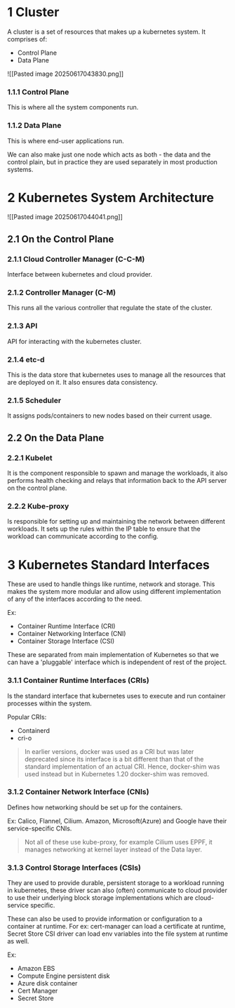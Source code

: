 # 1	Cluster
A cluster is a set of resources that makes up a kubernetes system.
It comprises of:
- Control Plane
- Data Plane

![[Pasted image 20250617043830.png]]

### 1.1.1	Control Plane
This is where all the system components run.

### 1.1.2	Data Plane
This is where end-user applications run.

We can also make just one node which acts as both - the data and the control plain, but in practice they are used separately in most production systems.

# 2	Kubernetes System Architecture

![[Pasted image 20250617044041.png]]


## 2.1	On the Control Plane

### 2.1.1	Cloud Controller Manager (C-C-M)
Interface between kubernetes and cloud provider.

### 2.1.2	Controller Manager (C-M)
This runs all the various controller that regulate the state of the cluster.

### 2.1.3	API
API for interacting with the kubernetes cluster.

### 2.1.4	etc-d
This is the data store that kubernetes uses to manage all the resources that are deployed on it. It also ensures data consistency.

### 2.1.5	Scheduler 
It assigns pods/containers to new nodes based on their current usage.

## 2.2	On the Data Plane

### 2.2.1	Kubelet
It is the component responsible to spawn and manage the workloads, it also performs health checking and relays that information back to the API server on the control plane.

### 2.2.2	Kube-proxy
Is responsible for setting up and maintaining the network between different workloads. It sets up the rules within the IP table to ensure that the workload can communicate according to the config.

# 3	Kubernetes Standard Interfaces
These are used to handle things like runtime, network and storage. This makes the system more modular and allow using different implementation of any of the interfaces according to the need.

Ex:
- Container Runtime Interface (CRI)
- Container Networking Interface (CNI)
- Container Storage Interface (CSI)

These are separated from main implementation of Kubernetes so that we can have a 'pluggable' interface which is independent of rest of the project.

### 3.1.1	Container Runtime Interfaces (CRIs)

Is the standard interface that kubernetes uses to execute and run container processes within the system.

Popular CRIs:
- Containerd
- cri-o

> In earlier versions, docker was used as a CRI but was later deprecated since its interface is a bit different than that of the standard implementation of an actual CRI. Hence, docker-shim was used instead but in Kubernetes 1.20 docker-shim was removed.

### 3.1.2	Container Network Interface (CNIs)
Defines how networking should be set up for the containers.

Ex: Calico, Flannel, Cilium.
Amazon, Microsoft(Azure) and Google have their service-specific CNIs.

> Not all of these use kube-proxy, for example Cilium uses EPPF, it manages networking at kernel layer instead of the Data layer.

### 3.1.3	Control Storage Interfaces (CSIs)
They are used to provide durable, persistent storage to a workload running in kubernetes, these driver scan also (often) communicate to cloud provider to use their underlying block storage implementations which are cloud-service specific.

These can also be used to provide information or configuration to a container at runtime. For ex: cert-manager can load a certificate at runtime, Secret Store CSI driver can load env variables into the file system at runtime as well.

Ex:
- Amazon EBS
- Compute Engine persistent disk
- Azure disk container
- Cert Manager
- Secret Store 

